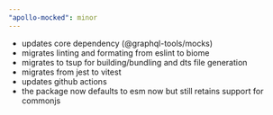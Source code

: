 ```yaml
---
"apollo-mocked": minor
---
```


- updates core dependency (@graphql-tools/mocks)
- migrates linting and formating from eslint to biome
- migrates to tsup for building/bundling and dts file generation
- migrates from jest to vitest
- updates github actions
- the package now defaults to esm now but still retains support for commonjs
